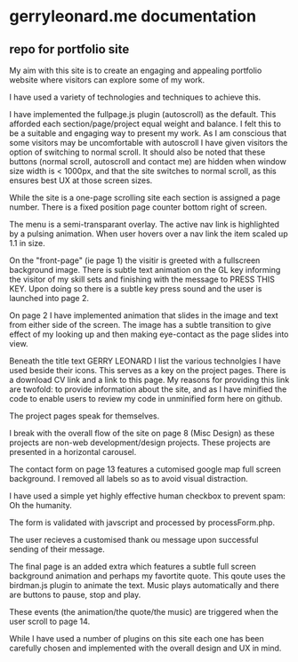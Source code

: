 # gerryleonard.me documentation
## repo for portfolio site

My aim with this site is to create an engaging and appealing portfolio website where visitors can explore some of my work.

I have used a variety of technologies and techniques to achieve this.

I have implemented the fullpage.js plugin (autoscroll) as the default. This afforded each section/page/project equal weight and balance. I felt this to be a suitable and engaging way to present my work. As I am conscious that some visitors may be  uncomfortable with autoscroll I have given visitors the option of switching to normal scroll. It should also be noted that these buttons (normal scroll, autoscroll and contact me) are hidden when window size width is < 1000px, and that the site switches to normal scroll, as this ensures best UX at those screen sizes.

While the site is a one-page scrolling site each section is assigned a page number. There is a fixed position page counter bottom right of screen.

The menu is a semi-transparant overlay. The active nav link is highlighted by a pulsing animation. When user hovers over a nav link the item scaled up 1.1 in size. 

On the "front-page" (ie page 1) the visitir is greeted with a fullscreen background image. There is subtle text animation on the GL key informing the visitor of my skill sets and finishing with the message to PRESS THIS KEY. Upon doing so there is a subtle key press sound and the user is launched into page 2. 

On page 2 I have implemented animation that slides in the image and text from either side of the screen. The image has a subtle transition to give effect of my looking up and then making eye-contact as the page slides into view.

Beneath the title text GERRY LEONARD I list the various technolgies I have used beside their icons. This serves as a key on the project pages. There is a download CV link and a link to this page. My reasons for providing this link are twofold: to provide information about the site, and as I have minified the code to enable users to review my code in unminified form here on github.

The project pages speak for themselves.

I break with the overall flow of the site on page 8 (Misc Design) as these projects are non-web development/design projects. These projects are presented in a horizontal carousel.

The contact form on page 13 features a cutomised google map full screen background. I removed all labels so as to avoid visual distraction. 

I have used a simple yet highly effective human checkbox to prevent spam: Oh the humanity.

The form is validated with javscript and processed by processForm.php.

The user recieves a customised thank ou message upon successful sending of their message.

The final page is an added extra which features a subtle full screen background animation and perhaps my favortite quote. This qoute uses the birdman.js plugin to animate the text. Music plays automatically and there are buttons to pause, stop and play.

These events (the animation/the quote/the music) are triggered when the user scroll to page 14.

While I have used a number of plugins on this site each one has been carefully chosen and implemented with the overall design and UX in mind.








